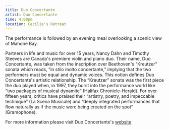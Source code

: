 ```yaml
---
title: Duo Concertante
artist: Duo Concertante
time: 4:00pm
location: Cecilia's Retreat
---
```


The performance is followed by an evening meal overlooking a scenic view of Mahone Bay. 

Partners in life and music for over 15 years, Nancy Dahn and Timothy Steeves are Canada's premiere violin and piano duo. Their name, Duo Concertante, was taken from the inscription over Beethoven's “Kreutzer” sonata which reads, “in stilo molto concertante,” implying that the two performers must be equal and dynamic voices. This notion defines Duo Concertante's artistic relationship. The “Kreutzer” sonata was the first piece the duo played when, in 1997, they burst into the performance world like “two packages of musical dynamite” (Halifax Chronicle-Herald). For over fifteen years, critics have praised their “artistry, poetry, and impeccable technique” (La Scena Musicale) and “deeply integrated performances that flow naturally as if the music were being created on the spot” (Gramophone).

For more information please visit Duo Concertante's [website](http://www.duoconcertante.com/)